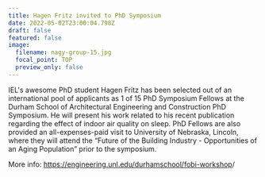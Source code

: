 ```yaml
---
title: Hagen Fritz invited to PhD Symposium
date: 2022-05-02T23:00:04.798Z
draft: false
featured: false
image:
  filename: nagy-group-15.jpg
  focal_point: TOP
  preview_only: false
---
```

IEL's awesome PhD student Hagen Fritz has been selected out of an international pool of applicants as 1 of 15 PhD Symposium Fellows at the Durham School of Architectural Engineering and Construction PhD Symposium. He will present his work related to his recent publication regarding the effect of indoor air quality on sleep. PhD Fellows are also provided an all-expenses-paid visit to University of Nebraska, Lincoln, where they will attend the “Future of the Building Industry - Opportunities of an Aging Population” prior to the symposium.

More info: <a href="https://engineering.unl.edu/durhamschool/fobi-workshop" target="_blank" rel="noopener">https://engineering.unl.edu/durhamschool/fobi-workshop</a>/